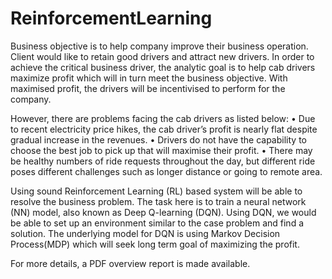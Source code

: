 # ReinforcementLearning

Business objective is to help company improve their business operation. Client would like to retain good drivers and attract new drivers. In order to achieve the critical business driver, the analytic goal is to help cab drivers maximize profit which will in turn meet the business objective. With maximised profit, the drivers will be incentivised to perform for the company.

However, there are problems facing the cab drivers as listed below:
•	Due to recent electricity price hikes, the cab driver’s profit is nearly flat despite gradual increase in the revenues. 
•	Drivers do not have the capability to choose the best job to pick up that will maximise their profit.
•	There may be healthy numbers of ride requests throughout the day, but different ride poses different challenges such as longer distance or going to remote area.

Using sound Reinforcement Learning (RL) based system will be able to resolve the business problem. The task here is to train a neural network (NN) model, also known as Deep Q-learning (DQN). Using DQN, we would be able to set up an environment similar to the case problem and find a solution. The underlying model for DQN is using Markov Decision Process(MDP) which will seek long term goal of maximizing the profit.

For more details, a PDF overview report is made available.
